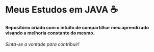 # Meus Estudos em JAVA ☕

#### Repositório criado com o intuito de compartilhar meu aprendizado visando a melhoria constante do mesmo. 

###### Sinta-se a vontade para contribuir!
